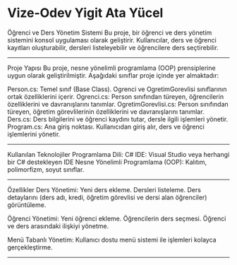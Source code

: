 # Vize-Odev Yigit Ata Yücel
Öğrenci ve Ders Yönetim Sistemi
Bu proje, bir öğrenci ve ders yönetim sistemini konsol uygulaması olarak geliştirir. Kullanıcılar, ders ve öğrenci kayıtları oluşturabilir, dersleri listeleyebilir ve öğrencilere ders seçtirebilir.

---

Proje Yapısı
Bu proje, nesne yönelimli programlama (OOP) prensiplerine uygun olarak geliştirilmiştir. Aşağıdaki sınıflar proje içinde yer almaktadır:

Person.cs: Temel sınıf (Base Class). Ogrenci ve OgretimGorevlisi sınıflarının ortak özelliklerini içerir.
Ogrenci.cs: Person sınıfından türeyen, öğrencilerin özelliklerini ve davranışlarını tanımlar.
OgretimGorevlisi.cs: Person sınıfından türeyen, öğretim görevlilerinin özelliklerini ve davranışlarını tanımlar.
Ders.cs: Ders bilgilerini ve öğrenci kaydını tutar, dersle ilgili işlemleri yönetir.
Program.cs: Ana giriş noktası. Kullanıcıdan giriş alır, ders ve öğrenci işlemlerini yönetir.

---

Kullanılan Teknolojiler
Programlama Dili: C#
IDE: Visual Studio veya herhangi bir C# destekleyen IDE
Nesne Yönelimli Programlama (OOP): Kalıtım, polimorfizm, soyut sınıflar.

---

Özellikler
Ders Yönetimi:
Yeni ders ekleme.
Dersleri listeleme.
Ders detaylarını (ders adı, kredi, öğretim görevlisi ve dersi alan öğrenciler) görüntüleme.

Öğrenci Yönetimi:
Yeni öğrenci ekleme.
Öğrencilerin ders seçmesi.
Öğrenci ve ders arasındaki ilişkiyi yönetme.

Menü Tabanlı Yönetim:
Kullanıcı dostu menü sistemi ile işlemleri kolayca gerçekleştirme.

---
